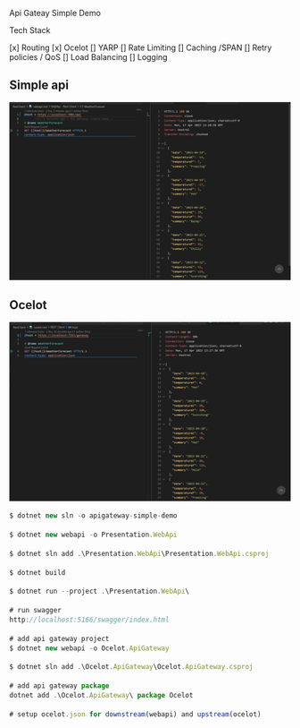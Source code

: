 Api Gateay Simple Demo

Tech Stack

[x] Routing
[x] Ocelot
[] YARP
[] Rate Limiting
[] Caching /SPAN
[] Retry policies / QoS
[] Load Balancing
[] Logging

## Simple api

![alt text](./doc/webapi-demo.jpg)

## Ocelot

![alt text](./doc/ocelot-demo.jpg)

```javascript
$ dotnet new sln -o apigateway-simple-demo

$ dotnet new webapi -o Presentation.WebApi

$ dotnet sln add .\Presentation.WebApi\Presentation.WebApi.csproj

$ dotnet build

$ dotnet run --project .\Presentation.WebApi\

# run swagger
http://localhost:5166/swagger/index.html

# add api gateway project
$ dotnet new webapi -o Ocelot.ApiGateway

$ dotnet sln add .\Ocelot.ApiGateway\Ocelot.ApiGateway.csproj

# add api gateway package
dotnet add .\Ocelot.ApiGateway\ package Ocelot

# setup ocelot.json for downstream(webapi) and upstream(ocelot)
```
